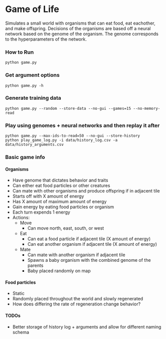 # Game of Life

Simulates a small world with organisms that can eat food, eat eachother,
and make offspring. Decisions of the organisms are based off a neural network
based on the genome of the organism. The genome corresponds to the hyperparameters
of the network.


### How to Run

```
python game.py
```

### Get argument options

```
python game.py -h
```

### Generate training data

```
python game.py --random --store-data --no-gui --games=15 --no-memory-read
```

### Play using genomes + neural networks and then replay it after

```
python game.py --max-ids-to-read=50 --no-gui --store-history
python play_game_log.py -i data/history_log.csv -a data/history_arguments.csv
```

### Basic game info

#### Organisms

- Have genome that dictates behavior and traits
- Can either eat food particles or other creatures
- Can mate with other organisms and produce offspring if in adjacent tile
- Starts off with X amount of energy
- Has X amount of maximum amount of energy
- Gain energy by eating food particles or organism
- Each turn expends 1 energy
- Actions:
    - Move
      - Can move north, east, south, or west
    - Eat
      - Can eat a food particle if adjacent tile (X amount of energy)
      - Can eat another organism if adjacent tile (X amount of energy)
    - Mate
      - Can mate with another organism if adjacent tile
      - Spawns a baby organism with the combined genome of the parents
      - Baby placed randomly on map

#### Food particles
- Static
- Randomly placed throughout the world and slowly regenerated
- How does differing the rate of regeneration change behavior?


#### TODOs

- Better storage of history log + arguments and allow for different naming schema

